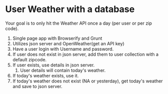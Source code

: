 # User Weather with a database

Your goal is to only hit the Weather API once a day (per user or per zip code).

1. Single page app with Browserify and Grunt
1. Utilizes json server and OpenWeather(get an API key)
1. Have a user login with Username and password.
1. If user does not exist in json server, add them to user collection with a default zipcode.
1. If user exists, use details in json server.
    1. User details will contain today's weather.
1. If today's weather exists, use it.
1. If today's weather does not exist (NA or yesterday), get today's weather and save to json server.
